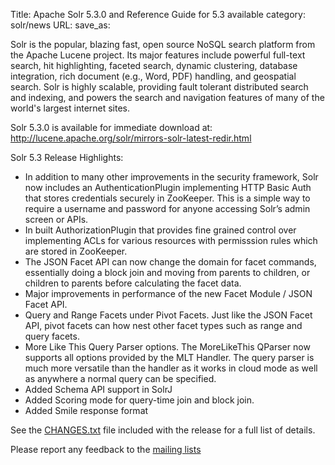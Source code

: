 Title: Apache Solr 5.3.0 and Reference Guide for 5.3 available
category: solr/news
URL: 
save_as: 

Solr is the popular, blazing fast, open source NoSQL search platform
from the Apache Lucene project. Its major features include powerful
full-text search, hit highlighting, faceted search, dynamic
clustering, database integration, rich document (e.g., Word, PDF)
handling, and geospatial search.  Solr is highly scalable, providing
fault tolerant distributed search and indexing, and powers the search
and navigation features of many of the world's largest internet sites.

Solr 5.3.0 is available for immediate download at:
<http://lucene.apache.org/solr/mirrors-solr-latest-redir.html>

Solr 5.3 Release Highlights:

 * In addition to many other improvements in the security framework, Solr now includes an AuthenticationPlugin implementing HTTP Basic Auth that stores credentials securely in ZooKeeper. This is a simple way to require a username and password for anyone accessing Solr’s admin screen or APIs.
 * In built AuthorizationPlugin that provides fine grained control over implementing ACLs for various resources with permisssion rules which are stored in ZooKeeper.
 * The JSON Facet API can now change the domain for facet commands, essentially doing a block join and moving from parents to children, or children to parents before calculating the facet data.
 * Major improvements in performance of the new Facet Module / JSON Facet API.
 * Query and Range Facets under Pivot Facets. Just like the JSON Facet API, pivot facets can how nest other facet types such as range and query facets.
 * More Like This Query Parser options. The MoreLikeThis QParser now supports all options provided by the MLT Handler. The query parser is much more versatile than the handler as it works in cloud mode as well as anywhere a normal query can be specified.
 * Added Schema API support in SolrJ
 * Added Scoring mode for query-time join and block join.
 * Added Smile response format

See the [CHANGES.txt](/solr/5_3_0/changes/Changes.html) file included with the release for a full list of details.

Please report any feedback to the [mailing lists](http://lucene.apache.org/solr/discussion.html)

